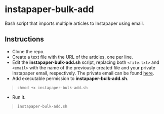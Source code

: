 # instapaper-bulk-add

Bash script that imports multiple articles to Instapaper using email.

## Instructions

- Clone the repo.
- Create a text file with the URL of the articles, one per line.
- Edit the **instapaper-bulk-add.sh** script, replacing both `<file.txt>` and `<email>` with the name of the previously created file and your private Instapaper email, respectively. The private email can be found [here](https://www.instapaper.com/save/email).
- Add executable permission to **instapaper-bulk-add.sh**.
> `chmod +x instapaper-bulk-add.sh`
- Run it.
> `instapaper-bulk-add.sh`
